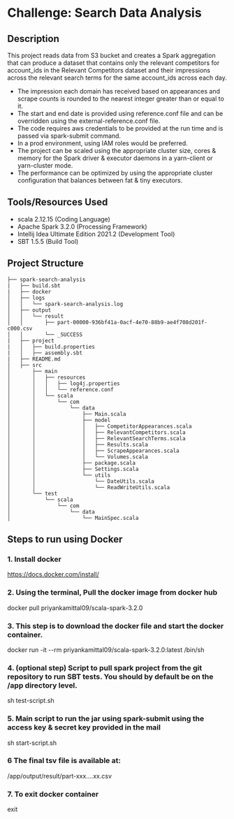 # Challenge: Search Data Analysis 

## Description
This project reads data from S3 bucket and creates a Spark aggregation that can produce a dataset that contains only the relevant competitors for account_ids in the Relevant Competitors dataset and their impressions across the relevant search terms for
the same account_ids across each day.
- The impression each domain has received based on appearances and scrape counts is rounded to the nearest integer greater than or equal to it.
- The start and end date is provided using reference.conf file and can be overridden using the external-reference.conf file.
- The code requires aws credentials to be provided at the run time and is passed via spark-submit command.
- In a prod environment, using IAM roles would be preferred.
- The project can be scaled using the appropriate cluster size, cores & memory for the Spark driver & executor daemons in a yarn-client or yarn-cluster mode.
- The performance can be optimized by using the appropriate cluster configuration that balances between fat & tiny executors.


## Tools/Resources Used

- scala 2.12.15                               (Coding Language)
- Apache Spark 3.2.0                          (Processing Framework)
- Intellij Idea Ultimate Edition   2021.2     (Development Tool)
- SBT 1.5.5                                   (Build Tool)

## Project Structure
```
├── spark-search-analysis
|   ├── build.sbt
|   ├── docker
│   ├── logs
│   │   └── spark-search-analysis.log
│   ├── output
│   │   └── result
│   │       ├── part-00000-936bf41a-0acf-4e70-88b9-ae4f708d201f-c000.csv
│   │       └── _SUCCESS
|   ├── project
|   │   ├── build.properties
|   │   ├── assembly.sbt
|   ├── README.md
│   ├── src
│       ├── main
│       │   ├── resources
│       │   │   ├── log4j.properties
│       │   │   └── reference.conf
│       │   └── scala
│       │       └── com
│       │           └── data
│       │               ├── Main.scala
│       │               ├── model
│       │               │   ├── CompetitorAppearances.scala
│       │               │   ├── RelevantCompetitors.scala
│       │               │   ├── RelevantSearchTerms.scala
│       │               │   ├── Results.scala
│       │               │   ├── ScrapeAppearances.scala
│       │               │   └── Volumes.scala
│       │               ├── package.scala
│       │               ├── Settings.scala
│       │               └── utils
│       │                   └── DateUtils.scala
│       │                   └── ReadWriteUtils.scala
│       └── test
│           └── scala
│               └── com
│                   └── data
│                       └── MainSpec.scala
```

## Steps to run using Docker

### 1. Install docker
https://docs.docker.com/install/

### 2. Using the terminal, Pull the docker image from docker hub
docker pull priyankamittal09/scala-spark-3.2.0

### 3. This step is to download the docker file and start the docker container.
docker run -it --rm priyankamittal09/scala-spark-3.2.0:latest /bin/sh

### 4. (optional step) Script to pull spark project from the git repository to run SBT tests. You should by default be on the /app directory level.
sh test-script.sh

### 5. Main script to run the jar using spark-submit using the access key & secret key provided in the mail
sh start-script.sh <access-key> <secret-key>

### 6 The final tsv file is available at:
/app/output/result/part-xxx....xx.csv

### 7. To exit docker container
exit


